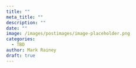 ```yaml
---
title: ""
meta_title: ""
description: ""
date: ""
image: /images/postimages/image-placeholder.png
categories:
  - TBD
author: Mark Rainey
draft: true
---
```

